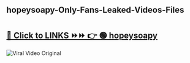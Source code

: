 
 ## hopeysoapy-Only-Fans-Leaked-Videos-Files

# <h2><a href="https://mediaupload.pro?hopeysoapy">🔗 Click to LINKS ⏩⏩ 👉 🟢 hopeysoapy </a></h2>

<a href="https://mediaupload.pro?hopeysoapy" rel="nofollow" data-target="animated-image.originalLink"><img src="https://i.ibb.co.com/xMMVF88/686577567.gif" alt="Viral Video Original" style="max-width: 100%; display: inline-block;" data-target="animated-image.originalImage"></a>